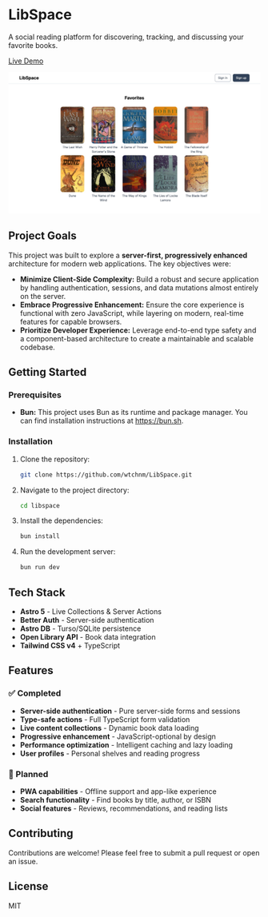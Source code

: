 # LibSpace

A social reading platform for discovering, tracking, and discussing your favorite books.

[Live Demo](http://libspace.netlify.app)

![Screenshot of LibSpace](screenshot.jpg)

## Project Goals

This project was built to explore a **server-first, progressively enhanced** architecture for modern web applications. The key objectives were:

- **Minimize Client-Side Complexity:** Build a robust and secure application by handling authentication, sessions, and data mutations almost entirely on the server.
- **Embrace Progressive Enhancement:** Ensure the core experience is functional with zero JavaScript, while layering on modern, real-time features for capable browsers.
- **Prioritize Developer Experience:** Leverage end-to-end type safety and a component-based architecture to create a maintainable and scalable codebase.

## Getting Started

### Prerequisites

- **Bun:** This project uses Bun as its runtime and package manager. You can find installation instructions at https://bun.sh.

### Installation

1.  Clone the repository:
    ```bash
    git clone https://github.com/wtchnm/LibSpace.git
    ```
2.  Navigate to the project directory:
    ```bash
    cd libspace
    ```
3.  Install the dependencies:
    ```bash
    bun install
    ```
4.  Run the development server:
    ```bash
    bun run dev
    ```

## Tech Stack

- **Astro 5** - Live Collections & Server Actions
- **Better Auth** - Server-side authentication
- **Astro DB** - Turso/SQLite persistence
- **Open Library API** - Book data integration
- **Tailwind CSS v4** + TypeScript

## Features

### ✅ Completed

- **Server-side authentication** - Pure server-side forms and sessions
- **Type-safe actions** - Full TypeScript form validation
- **Live content collections** - Dynamic book data loading
- **Progressive enhancement** - JavaScript-optional by design
- **Performance optimization** - Intelligent caching and lazy loading
- **User profiles** - Personal shelves and reading progress

### 🚧 Planned

- **PWA capabilities** - Offline support and app-like experience
- **Search functionality** - Find books by title, author, or ISBN
- **Social features** - Reviews, recommendations, and reading lists

## Contributing

Contributions are welcome! Please feel free to submit a pull request or open an issue.

## License

MIT
